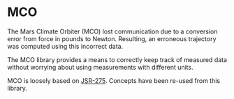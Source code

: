 MCO
===

The Mars Climate Orbiter (MCO) lost communication due to a conversion error from force in pounds to Newton. Resulting, an erroneous trajectory was computed using this incorrect data.

The MCO library provides a means to correctly keep track of measured data without worrying about using measurements with different units.

MCO is loosely based on [JSR-275][1]. Concepts have been re-used from this library.

[1]: http://jsr-275.dev.java.net/
